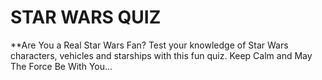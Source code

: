 
# STAR  WARS  QUIZ

**Are You a Real Star Wars Fan? Test your knowledge of Star Wars characters, vehicles and starships with this fun quiz.
Keep Calm and May The Force Be With You...
